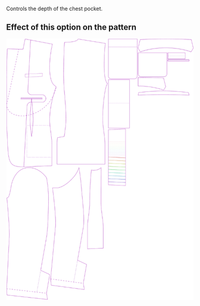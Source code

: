 Controls the depth of the chest pocket.

## Effect of this option on the pattern

![This image shows the effect of this option by superimposing several variants that have a different value for this option](jaeger_chestpocketdepth_sample.svg "Effect of this option on the pattern")
